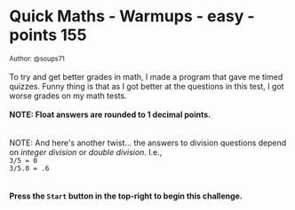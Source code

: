 # Quick Maths - Warmups - easy - points 155


 <small>Author: @soups71</small><br><br>To try and get better grades in math, I made a program that gave me timed quizzes. Funny thing is that as I got better at the questions in this test, I got worse grades on my math tests. <br><br> <b> NOTE: Float answers are rounded to 1 decimal points.</b> <br><br> <br>NOTE: And here's another twist... the answers to division questions depend on <i>integer division</i> or <i>double division</i>. I.e.,</b><br> <code>3/5 = 0</code><br> <code>3/5.0 = .6</code></br> <br><br> <b>Press the <code>Start</code> button in the top-right to begin this challenge.</b>